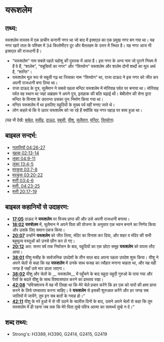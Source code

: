 # यरूशलेम #

## तथ्य: ##

यरूशलेम वास्तव में एक प्राचीन कनानी नगर था जो बाद में इस्राएल का एक प्रमुख नगर बन गया था। यह नगर खारे ताल के पश्चिम में 34 किलोमीटर दूर और बैतलहम के उत्तर में स्थित है। यह नगर आज भी इस्राएल की राजधानी है।

* “यरूशलेम” नाम सबसे पहले यहोशू की पुस्तक में आया है। इस नगर के अन्य नाम जो पुराने नियम में हैं वे हैं, “शालेम”, “यबूसियों का नगर” और “सिय्योन” यरूशलेम और शालेम दोनों शब्दों का मूल अर्थ है, “शान्ति”।
* यरूशलेम मूल रूप से यबूसी गढ़ था जिसका नाम “सिय्योन” था, राजा दाऊद ने इस नगर को जीत कर अपनी राजधानी बना लिया था। 
* राजा दाऊद के पुत्र, सुलैमान ने सबसे पहला मन्दिर यरूशलेम में मोरियाह पर्वत पर बनाया था। मोरियाह पर्वत वह स्थान था जहां अब्राहम ने अपने पुत्र, इसहाक की बलि चढ़ाई थी। बेबीलोन की सेना द्वारा मन्दिर के विनाश के उपरान्त उसका पुनः निर्माण किया गया था।
* मन्दिर यरूशलेम में था इसलिए यहूदियों के मुख्य पर्व वहीं मनाए जाते थे।
* लोग कहते थे कि वे ऊपर यरूशलेम को जा रहे हैं क्योंकि यह नगर पहाड़ पर बसा हुआ था।

(यह भी देखें: [बाबेल](../names/babylon.md), [मसीह](../kt/christ.md), [दाऊद](../names/david.md), [यबूसी](../names/jebusites.md), [यीशु](../kt/jesus.md), [सुलैमान](../names/solomon.md), [मन्दिर](../kt/temple.md), [सिय्योन](../kt/zion.md))

## बाइबल सन्दर्भ: ##

* [गलातियों 04:26-27](rc://en/tn/help/gal/04/26)
* [यूहन्ना 02:13-14](rc://en/tn/help/jhn/02/13)
* [लूका 04:9-11](rc://en/tn/help/luk/04/09)
* [लूका 13:4-5](rc://en/tn/help/luk/13/04)
* [मरकुस 03:7-8](rc://en/tn/help/mrk/03/07)
* [मरकुस 03:20-22](rc://en/tn/help/mrk/03/20)
* [मत्ती 03:4-6](rc://en/tn/help/mat/03/04)
* [मत्ती. 04:23-25](rc://en/tn/help/mat/04/23)
* [मत्ती 20:17-19](rc://en/tn/help/mat/20/17)

## बाइबल कहानियों से उदाहरण: ##

* __[17:05](rc://en/tn/help/obs/17/05)__  दाऊद ने __यरूशलेम__ पर विजय प्राप्त की और उसे अपनी राजधानी बनाया।
* __[18:02](rc://en/tn/help/obs/18/02)__ __यरुशेलम__ में, सुलैमान ने अपने पिता की योजना के अनुसार एक भवन बनाने का निर्णय किया और उसके लिए समान एकत्र किया।
* __[20:07](rc://en/tn/help/obs/20/07)__ उन्होंने __यरूशलेम__ को जीत लिया, मंदिर का विनाश कर दिया, और शहर व मंदिर की सभी बहुमूल्य वस्तुओं को उनसे छीन कर ले गए।
* __[20:12](rc://en/tn/help/obs/20/12)__ अत: सत्तर वर्ष तक निर्वासन के बाद, यहूदियों का एक छोटा समूह __यरूशलेम__ को वापस लौट आया।
* __[38:01](rc://en/tn/help/obs/38/01)__ यीशु मसीह के सार्वजनिक उपदेशों के तीन साल बाद अपना पहला उपदेश शुरू किया। यीशु ने अपने चेलों से कहा कि वह __यरूशलेम__ में उनके साथ फसह का त्यौहार मनाना चाहता था, और यह वही जगह है जहाँ उसे मार डाला जाएगा।
* __[38:02](rc://en/tn/help/obs/38/02)__  यीशु और चेलों के __ यरूशलेम__  में पहुँचने के बाद यहूदा यहूदी गुरुओ के पास गया और पैसों के बदले यीशु के साथ विश्वासघात करने का प्रस्ताव रखा।
* __[42:08](rc://en/tn/help/obs/42/08)__ “पवित्रशास्त्र में यह भी लिखा था कि मेरे चेले प्रचार करेंगे कि हर एक को पापों की क्षमा प्राप्त करने के लिये पश्चाताप करना चाहिए। वे __यरूशलेम__ से इसकी शुरुआत करेंगे और हर जगह सब जातियों में जायेंगे, तुम इन सब बातों के गवाह हो।”
* __[42:11](rc://en/tn/help/obs/42/11)__ यीशु के मरे हुओ में से जी उठने के चालीस दिनों के बाद, उसने अपने चेलों से कहा कि तुम यरूशलेम में ही रहना जब तक कि मेरे पिता तुम्हे पवित्र आत्मा का सामर्थ्य तुम्हे न दे।”

## शब्द तथ्य: ##

* Strong's: H3389, H3390, G2414, G2415, G2419
